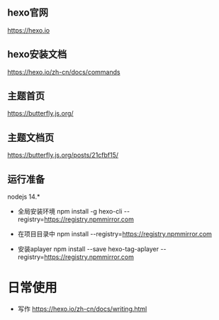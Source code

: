 ## hexo官网
https://hexo.io
## hexo安装文档
https://hexo.io/zh-cn/docs/commands

## 主题首页
https://butterfly.js.org/
## 主题文档页
https://butterfly.js.org/posts/21cfbf15/

## 运行准备
nodejs 14.*

- 全局安装环境
npm install -g hexo-cli --registry=https://registry.npmmirror.com

- 在项目目录中
npm install --registry=https://registry.npmmirror.com

- 安装aplayer
npm install --save hexo-tag-aplayer  --registry=https://registry.npmmirror.com

# 日常使用
- 写作
https://hexo.io/zh-cn/docs/writing.html
